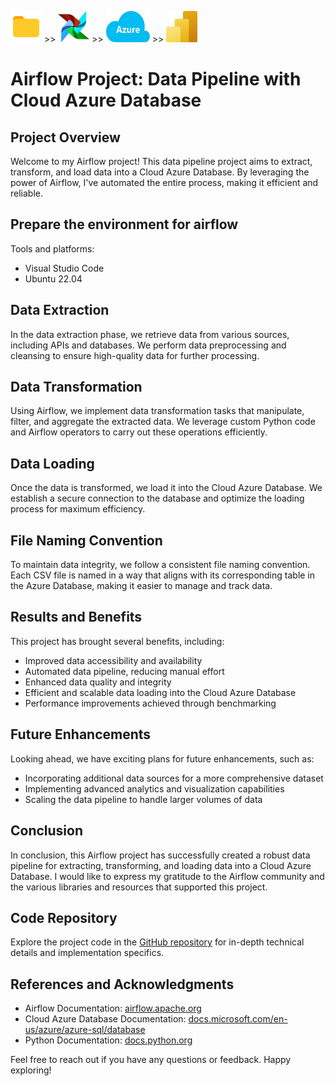 
<img src="Pics/folder.svg" width="50" height="50"> >> <img src="Pics/airflow.svg" width="50" height="50"> >> <img src="Pics/microsoft-azure.svg" width="70"  height="50"> >> <img src="Pics/power-bi.svg" width="50" height="50">

# Airflow Project: Data Pipeline with Cloud Azure Database

## Project Overview
Welcome to my Airflow project! This data pipeline project aims to extract, transform, and load data into a Cloud Azure Database. By leveraging the power of Airflow, I've automated the entire process, making it efficient and reliable.
<!--![Project Architecture](Pics/architecture.png)
The project architecture consists of three main components: data extraction, data transformation, and data loading. These components work together to ensure a smooth and streamlined data pipeline. -->

## Prepare the environment for airflow
Tools and platforms:
- Visual Studio Code
- Ubuntu 22.04 


## Data Extraction
In the data extraction phase, we retrieve data from various sources, including APIs and databases. We perform data preprocessing and cleansing to ensure high-quality data for further processing.

## Data Transformation
Using Airflow, we implement data transformation tasks that manipulate, filter, and aggregate the extracted data. We leverage custom Python code and Airflow operators to carry out these operations efficiently.

## Data Loading
Once the data is transformed, we load it into the Cloud Azure Database. We establish a secure connection to the database and optimize the loading process for maximum efficiency.

## File Naming Convention
To maintain data integrity, we follow a consistent file naming convention. Each CSV file is named in a way that aligns with its corresponding table in the Azure Database, making it easier to manage and track data.

## Results and Benefits
This project has brought several benefits, including:
- Improved data accessibility and availability
- Automated data pipeline, reducing manual effort
- Enhanced data quality and integrity
- Efficient and scalable data loading into the Cloud Azure Database
- Performance improvements achieved through benchmarking

## Future Enhancements
Looking ahead, we have exciting plans for future enhancements, such as:
- Incorporating additional data sources for a more comprehensive dataset
- Implementing advanced analytics and visualization capabilities
- Scaling the data pipeline to handle larger volumes of data

## Conclusion
In conclusion, this Airflow project has successfully created a robust data pipeline for extracting, transforming, and loading data into a Cloud Azure Database. I would like to express my gratitude to the Airflow community and the various libraries and resources that supported this project.

## Code Repository
Explore the project code in the [GitHub repository](https://github.com/yourusername/your-repo) for in-depth technical details and implementation specifics.

## References and Acknowledgments
- Airflow Documentation: [airflow.apache.org](https://airflow.apache.org/)
- Cloud Azure Database Documentation: [docs.microsoft.com/en-us/azure/azure-sql/database](https://docs.microsoft.com/en-us/azure/azure-sql/database)
- Python Documentation: [docs.python.org](https://docs.python.org/)

Feel free to reach out if you have any questions or feedback. Happy exploring!
